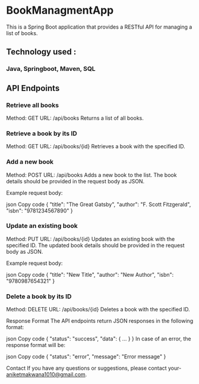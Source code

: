 # BookManagmentApp
This is a Spring Boot application that provides a RESTful API for managing a list of books. 
## Technology used :
### Java, Springboot, Maven, SQL

## API Endpoints
### Retrieve all books
Method: GET
URL: /api/books
Returns a list of all books.

### Retrieve a book by its ID
Method: GET
URL: /api/books/{id}
Retrieves a book with the specified ID.

### Add a new book
Method: POST
URL: /api/books
Adds a new book to the list. The book details should be provided in the request body as JSON.

Example request body:

json
Copy code
{
  "title": "The Great Gatsby",
  "author": "F. Scott Fitzgerald",
  "isbn": "9781234567890"
}


### Update an existing book
Method: PUT
URL: /api/books/{id}
Updates an existing book with the specified ID. The updated book details should be provided in the request body as JSON.

Example request body:

json
Copy code
{
  "title": "New Title",
  "author": "New Author",
  "isbn": "9780987654321"
}



### Delete a book by its ID
Method: DELETE
URL: /api/books/{id}
Deletes a book with the specified ID.

Response Format
The API endpoints return JSON responses in the following format:

json
Copy code
{
  "status": "success",
  "data": { ... }
}
In case of an error, the response format will be:

json
Copy code
{
  "status": "error",
  "message": "Error message"
}


Contact
If you have any questions or suggestions, please contact your- aniketmakwana1010@gmail.com.





